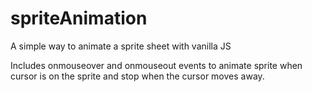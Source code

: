 # spriteAnimation
A simple way to animate a sprite sheet with vanilla JS

Includes onmouseover and onmouseout events to animate sprite when cursor is on the sprite and stop when the cursor moves away.
